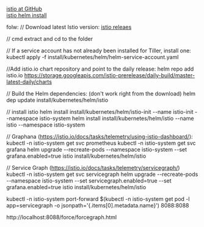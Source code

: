 
[istio at GitHub](https://github.com/istio/istio/tree/master/install/kubernetes/helm/istio)   
[istio helm install](https://istio.io/docs/setup/kubernetes/helm-install/)  

folw:
// Download latest Istio version:
[istio releaes](https://github.com/istio/istio/releases)  

// cmd
extract and
cd to the folder

// If a service account has not already been installed for Tiller, install one:
kubectl apply -f install/kubernetes/helm/helm-service-account.yaml

//Add istio.io chart repository and point to the daily release:
helm repo add istio.io https://storage.googleapis.com/istio-prerelease/daily-build/master-latest-daily/charts

// Build the Helm dependencies: (don't work right from the download)
helm dep update install/kubernetes/helm/istio

// install istio 
helm install install/kubernetes/helm/istio-init --name istio-init --namespace istio-system
helm install install/kubernetes/helm/istio --name istio --namespace istio-system

// Graphana (https://istio.io/docs/tasks/telemetry/using-istio-dashboard/): 
kubectl -n istio-system get svc prometheus
kubectl -n istio-system get svc grafana
helm upgrade --recreate-pods --namespace istio-system --set grafana.enabled=true istio install/kubernetes/helm/istio

// Service Graph (https://istio.io/docs/tasks/telemetry/servicegraph/)
kubectl -n istio-system get svc servicegraph
helm upgrade --recreate-pods --namespace istio-system --set servicegraph.enabled=true --set grafana.enabled=true istio install/kubernetes/helm/istio

kubectl -n istio-system port-forward $(kubectl -n istio-system get pod -l app=servicegraph -o jsonpath='{.items[0].metadata.name}') 8088:8088

http://localhost:8088/force/forcegraph.html 
